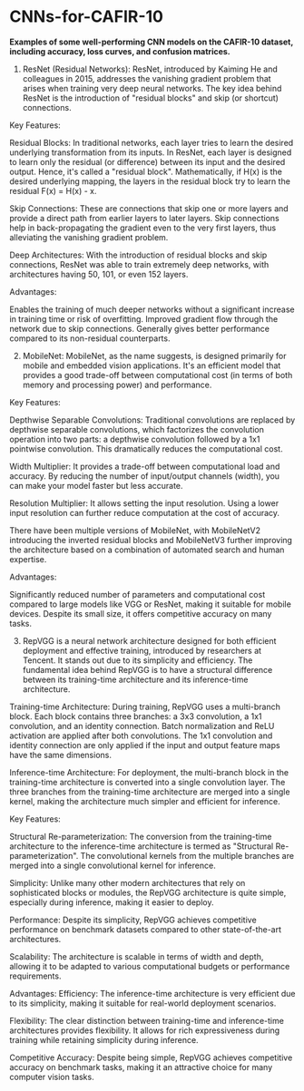# CNNs-for-CAFIR-10
**Examples of some well-performing CNN models on the CAFIR-10 dataset, including accuracy, loss curves, and confusion matrices.**

1. ResNet (Residual Networks): ResNet, introduced by Kaiming He and colleagues in 2015, addresses the vanishing gradient problem that arises when training very deep neural networks. The key idea behind ResNet is the introduction of "residual blocks" and skip (or shortcut) connections.

Key Features:

Residual Blocks: In traditional networks, each layer tries to learn the desired underlying transformation from its inputs. In ResNet, each layer is designed to learn only the residual (or difference) between its input and the desired output. Hence, it's called a "residual block". Mathematically, if H(x) is the desired underlying mapping, the layers in the residual block try to learn the residual F(x) = H(x) - x.

Skip Connections: These are connections that skip one or more layers and provide a direct path from earlier layers to later layers. Skip connections help in back-propagating the gradient even to the very first layers, thus alleviating the vanishing gradient problem.

Deep Architectures: With the introduction of residual blocks and skip connections, ResNet was able to train extremely deep networks, with architectures having 50, 101, or even 152 layers.

Advantages:

Enables the training of much deeper networks without a significant increase in training time or risk of overfitting.
Improved gradient flow through the network due to skip connections.
Generally gives better performance compared to its non-residual counterparts.

2. MobileNet: MobileNet, as the name suggests, is designed primarily for mobile and embedded vision applications. It's an efficient model that provides a good trade-off between computational cost (in terms of both memory and processing power) and performance.

Key Features:

Depthwise Separable Convolutions: Traditional convolutions are replaced by depthwise separable convolutions, which factorizes the convolution operation into two parts: a depthwise convolution followed by a 1x1 pointwise convolution. This dramatically reduces the computational cost.

Width Multiplier: It provides a trade-off between computational load and accuracy. By reducing the number of input/output channels (width), you can make your model faster but less accurate.

Resolution Multiplier: It allows setting the input resolution. Using a lower input resolution can further reduce computation at the cost of accuracy.

There have been multiple versions of MobileNet, with MobileNetV2 introducing the inverted residual blocks and MobileNetV3 further improving the architecture based on a combination of automated search and human expertise.

Advantages:

Significantly reduced number of parameters and computational cost compared to large models like VGG or ResNet, making it suitable for mobile devices.
Despite its small size, it offers competitive accuracy on many tasks.

3. RepVGG is a neural network architecture designed for both efficient deployment and effective training, introduced by researchers at Tencent. It stands out due to its simplicity and efficiency. The fundamental idea behind RepVGG is to have a structural difference between its training-time architecture and its inference-time architecture.

Training-time Architecture: During training, RepVGG uses a multi-branch block. Each block contains three branches: a 3x3 convolution, a 1x1 convolution, and an identity connection. Batch normalization and ReLU activation are applied after both convolutions. The 1x1 convolution and identity connection are only applied if the input and output feature maps have the same dimensions.

Inference-time Architecture: For deployment, the multi-branch block in the training-time architecture is converted into a single convolution layer. The three branches from the training-time architecture are merged into a single kernel, making the architecture much simpler and efficient for inference.

Key Features:

Structural Re-parameterization: The conversion from the training-time architecture to the inference-time architecture is termed as "Structural Re-parameterization". The convolutional kernels from the multiple branches are merged into a single convolutional kernel for inference.

Simplicity: Unlike many other modern architectures that rely on sophisticated blocks or modules, the RepVGG architecture is quite simple, especially during inference, making it easier to deploy.

Performance: Despite its simplicity, RepVGG achieves competitive performance on benchmark datasets compared to other state-of-the-art architectures.

Scalability: The architecture is scalable in terms of width and depth, allowing it to be adapted to various computational budgets or performance requirements.

Advantages:
Efficiency: The inference-time architecture is very efficient due to its simplicity, making it suitable for real-world deployment scenarios.

Flexibility: The clear distinction between training-time and inference-time architectures provides flexibility. It allows for rich expressiveness during training while retaining simplicity during inference.

Competitive Accuracy: Despite being simple, RepVGG achieves competitive accuracy on benchmark tasks, making it an attractive choice for many computer vision tasks.

